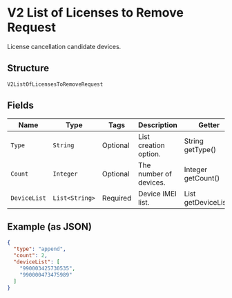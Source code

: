 
# V2 List of Licenses to Remove Request

License cancellation candidate devices.

## Structure

`V2ListOfLicensesToRemoveRequest`

## Fields

| Name | Type | Tags | Description | Getter | Setter |
|  --- | --- | --- | --- | --- | --- |
| `Type` | `String` | Optional | List creation option. | String getType() | setType(String type) |
| `Count` | `Integer` | Optional | The number of devices. | Integer getCount() | setCount(Integer count) |
| `DeviceList` | `List<String>` | Required | Device IMEI list. | List<String> getDeviceList() | setDeviceList(List<String> deviceList) |

## Example (as JSON)

```json
{
  "type": "append",
  "count": 2,
  "deviceList": [
    "990003425730535",
    "990000473475989"
  ]
}
```

